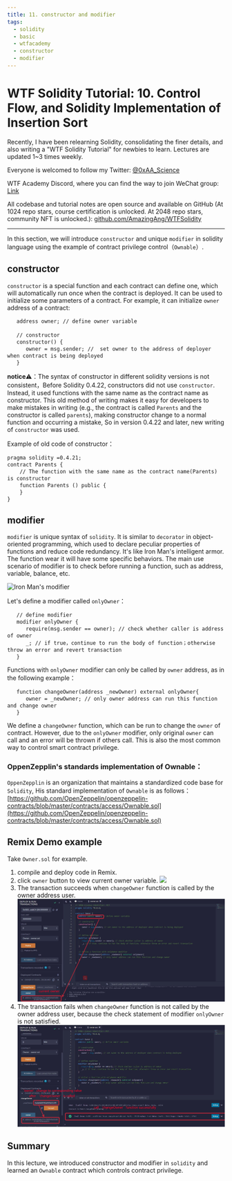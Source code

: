 ```yaml
---
title: 11. constructor and modifier
tags:
  - solidity
  - basic
  - wtfacademy
  - constructor
  - modifier
---
```


# WTF Solidity Tutorial: 10. Control Flow, and Solidity Implementation of Insertion Sort

Recently, I have been relearning Solidity, consolidating the finer details, and also writing a "WTF Solidity Tutorial" for newbies to learn. Lectures are updated 1~3 times weekly. 

Everyone is welcomed to follow my Twitter: [@0xAA_Science](https://twitter.com/0xAA_Science)

WTF Academy Discord, where you can find the way to join WeChat group: [Link](https://discord.gg/5akcruXrsk)

All codebase and tutorial notes are open source and available on GitHub (At 1024 repo stars, course certification is unlocked. At 2048 repo stars, community NFT is unlocked.): [github.com/AmazingAng/WTFSolidity](https://github.com/AmazingAng/WTFSolidity)

-----

In this section, we will introduce `constructor` and unique `modifier` in solidity language using the example of contract privilege control（`Ownable`）.

## constructor
`constructor` is a special function and each contract can define one, which will automatically run once when the contract is deployed. It can be used to initialize some parameters of a contract. For example, it can initialize `owner` address of a contract:
```solidity
   address owner; // define owner variable

   // constructor
   constructor() {
      owner = msg.sender; //  set owner to the address of deployer when contract is being deployed
   }
```

**notice**⚠️：The syntax of constructor in different solidity versions is not consistent，Before Solidity 0.4.22, constructors did not use `constructor`. Instead, it used functions with the same name as the contract name as constructor. This old method of writing makes it easy for developers to make mistakes in writing (e.g., the contract is called `Parents` and the constructor is called `parents`), making constructor change to a normal function and occurring a mistake, So in version 0.4.22 and later, new writing of `constructor` was used.

Example of old code of constructor：
```solidity
pragma solidity =0.4.21;
contract Parents {
    // The function with the same name as the contract name(Parents) is constructor
    function Parents () public {
    }
}
```
## modifier
`modifier` is unique syntax of `solidity`. It is similar to `decorator` in object-oriented programming, which used to declare peculiar properties of functions and reduce code redundancy. It's like Iron Man's intelligent armor. The function wear it will have some specific behaviors. The main use scenario of modifier is to check before running a function, such as address, variable, balance, etc.


![Iron Man's modifier](https://images.mirror-media.xyz/publication-images/nVwXsOVmrYu8rqvKKPMpg.jpg?height=630&width=1200)

Let's define a modifier called `onlyOwner`：
```solidity
   // define modifier
   modifier onlyOwner {
      require(msg.sender == owner); // check whether caller is address of owner
      _; // if true，continue to run the body of function；otherwise throw an error and revert transaction
   }
```
Functions with `onlyOwner` modifier can only be called by `owner` address, as in the following example：
```solidity
   function changeOwner(address _newOwner) external onlyOwner{
      owner = _newOwner; // only owner address can run this function and change owner
   }
```
We define a `changeOwner` function, which can be run to change the `owner` of contract. However, due to the `onlyOwner` modifier, only original `owner` can call and an error will be thrown if others call. This is also the most common way to control smart contract privilege.

### OppenZepplin's standards implementation of Ownable：
`OppenZepplin` is an organization that maintains a standardized code base for `Solidity`, His standard implementation of `Ownable` is as follows：
[https://github.com/OpenZeppelin/openzeppelin-contracts/blob/master/contracts/access/Ownable.sol](https://github.com/OpenZeppelin/openzeppelin-contracts/blob/master/contracts/access/Ownable.sol)

## Remix Demo example
Take `Owner.sol` for example.
1. compile and deploy code in Remix.
2. click `owner` button to view current owner variable.
    ![](img/11-1_en.jpg)
3. The transaction succeeds when `changeOwner` function is called by the owner address user.
    ![](img/11-2_en.jpg)
4. The transaction fails when `changeOwner` function is not called by the owner address user, because the check statement of modifier `onlyOwner` is not satisfied.
    ![](img/11-3_en.jpg)


## Summary
In this lecture, we introduced constructor and modifier in `solidity` and learned an `Ownable` contract which controls contract privilege.
